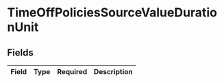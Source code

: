 # TimeOffPoliciesSourceValueDurationUnit


## Fields

| Field       | Type        | Required    | Description |
| ----------- | ----------- | ----------- | ----------- |